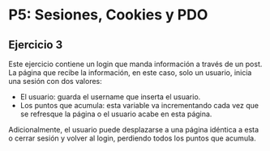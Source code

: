 # P5: Sesiones, Cookies y PDO

## Ejercicio 3

Este ejercicio contiene un login que manda información a través de un post. La página que recibe la información, en este caso, solo un usuario, inicia una sesión con dos valores:
- El usuario: guarda el username que inserta el usuario.
- Los puntos que acumula: esta variable va incrementando cada vez que se refresque la página o el usuario acabe en esta página.

Adicionalmente, el usuario puede desplazarse a una página idéntica a esta o cerrar sesión y volver al login, perdiendo todos los puntos que acumula.
